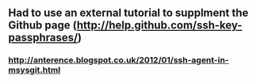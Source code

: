 ## Had to use an external tutorial to supplment the Github page (http://help.github.com/ssh-key-passphrases/)
### http://anterence.blogspot.co.uk/2012/01/ssh-agent-in-msysgit.html
